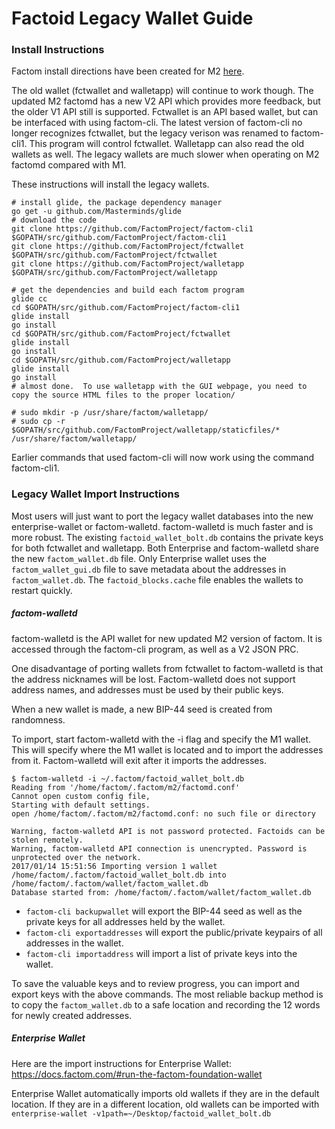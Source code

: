 Factoid Legacy Wallet Guide
==========

### Install Instructions

Factom install directions have been created for M2 [here](installFromSourceDirections.md).

The old wallet (fctwallet and walletapp) will continue to work though. The updated M2 factomd has a new V2 API which provides more feedback, but the older V1 API still is supported. Fctwallet is an API based wallet, but can be interfaced with using factom-cli. The latest version of factom-cli no longer recognizes fctwallet, but the legacy verison was renamed to factom-cli1. This program will control fctwallet. Walletapp can also read the old wallets as well.  The legacy wallets are much slower when operating on M2 factomd compared with M1.


These instructions will install the legacy wallets.



```
# install glide, the package dependency manager
go get -u github.com/Masterminds/glide
# download the code
git clone https://github.com/FactomProject/factom-cli1 $GOPATH/src/github.com/FactomProject/factom-cli1
git clone https://github.com/FactomProject/fctwallet $GOPATH/src/github.com/FactomProject/fctwallet
git clone https://github.com/FactomProject/walletapp $GOPATH/src/github.com/FactomProject/walletapp

# get the dependencies and build each factom program
glide cc
cd $GOPATH/src/github.com/FactomProject/factom-cli1
glide install
go install
cd $GOPATH/src/github.com/FactomProject/fctwallet
glide install
go install
cd $GOPATH/src/github.com/FactomProject/walletapp
glide install
go install
# almost done.  To use walletapp with the GUI webpage, you need to copy the source HTML files to the proper location/

# sudo mkdir -p /usr/share/factom/walletapp/
# sudo cp -r $GOPATH/src/github.com/FactomProject/walletapp/staticfiles/* /usr/share/factom/walletapp/
```

Earlier commands that used factom-cli will now work using the command factom-cli1.



### Legacy Wallet Import Instructions

Most users will just want to port the legacy wallet databases into the new enterprise-wallet or factom-walletd. factom-walletd is much faster and is more robust.  The existing `factoid_wallet_bolt.db` contains the private keys for both fctwallet and walletapp. Both Enterprise and factom-walletd share the new `factom_wallet.db` file. Only Enterprise wallet uses the `factom_wallet_gui.db` file to save metadata about the addresses in `factom_wallet.db`.  The `factoid_blocks.cache` file enables the wallets to restart quickly.

##### factom-walletd

factom-walletd is the API wallet for new updated M2 version of factom. It is accessed through the factom-cli program, as well as a V2 JSON PRC.

One disadvantage of porting wallets from fctwallet to factom-walletd is that the address nicknames will be lost. Factom-walletd does not support address names, and addresses must be used by their public keys.

When a new wallet is made, a new BIP-44 seed is created from randomness.

To import, start factom-walletd with the -i flag and specify the M1 wallet.  This will specify where the M1 wallet is located and to import the addresses from it.  Factom-walletd will exit after it imports the addresses.

```
$ factom-walletd -i ~/.factom/factoid_wallet_bolt.db
Reading from '/home/factom/.factom/m2/factomd.conf'
Cannot open custom config file,
Starting with default settings.
open /home/factom/.factom/m2/factomd.conf: no such file or directory

Warning, factom-walletd API is not password protected. Factoids can be stolen remotely.
Warning, factom-walletd API connection is unencrypted. Password is unprotected over the network.
2017/01/14 15:51:56 Importing version 1 wallet /home/factom/.factom/factoid_wallet_bolt.db into /home/factom/.factom/wallet/factom_wallet.db
Database started from: /home/factom/.factom/wallet/factom_wallet.db
```


- `factom-cli backupwallet` will export the BIP-44 seed as well as the private keys for all addresses held by the wallet.
- `factom-cli exportaddresses` will export the public/private keypairs of all addresses in the wallet.
- `factom-cli importaddress` will import a list of private keys into the wallet.

To save the valuable keys and to review progress, you can import and export keys with the above commands. The most reliable backup method is to copy the `factom_wallet.db` to a safe location and recording the 12 words for newly created addresses.



##### Enterprise Wallet

Here are the import instructions for Enterprise Wallet:
https://docs.factom.com/#run-the-factom-foundation-wallet

Enterprise Wallet automatically imports old wallets if they are in the default location. If they are in a different location, old wallets can be imported with `enterprise-wallet -v1path=~/Desktop/factoid_wallet_bolt.db`

